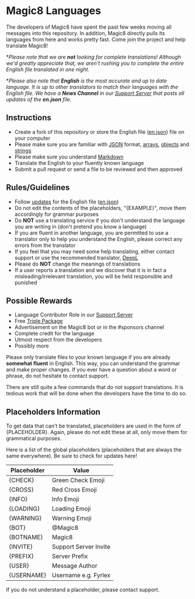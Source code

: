 # Magic8 Languages

The developers of Magic8 have spent the past few weeks moving all messages into this repository. In addition, Magic8 directly pulls its languages from here and works pretty fast. Come join the project and help translate Magic8!

\**Please note that we are **not** looking for complete translations! Although we'd greatly appreciate that, we aren't rushing you to complete the entire English file translated in one night.*

\**Please also note that **English** is the most accurate and up to date language. It is up to other translators to match their languages with the English file. We have a **News Channel** in our [Support Server](https://magic8.xyz/discord) that posts all updates of the **en.json** file.*

## Instructions
- Create a fork of this repository or store the English file ([en.json](https://github.com/OfficialMagic8/Languages/blob/master/languages/en.json)) file on your computer
- Please make sure you are familiar with [JSON](https://developer.mozilla.org/en-US/docs/Learn/JavaScript/Objects/JSON) format, [arrays](https://developer.mozilla.org/en-US/docs/Web/JavaScript/Reference/Global_Objects/Array), [objects](https://developer.mozilla.org/en-US/docs/Web/JavaScript/Guide/Working_with_Objects) and [strings](https://developer.mozilla.org/en-US/docs/Web/JavaScript/Reference/Global_Objects/String)
- Please make sure you understand [Markdown](https://support.discord.com/hc/en-us/articles/210298617-Markdown-Text-101-Chat-Formatting-Bold-Italic-Underline-)
- Translate the English to your fluently known language
- Submit a pull request or send a file to be reviewed and then approved

## Rules/Guidelines
- Follow [updates](https://github.com/OfficialMagic8/Languages/commits/master/languages/en.json) for the English file ([en.json](https://github.com/OfficialMagic8/Languages/blob/master/languages/en.json))
- Do not edit the contents of the placeholders, "{EXAMPLE}", move them accordingly for grammar purposes
- Do **NOT** use a translating service if you don't understand the language you are writing in (don't pretend you know a language)
- If you are fluent in another language, you are permitted to use a translator only to help you understand the English, please correct any errors from the translator
- If you feel that you may need some help translating, either contact support or use the recommended translator, [DeepL](https://www.deepl.com/en/translator)
- Please do **NOT** change the meanings of translations
- If a user reports a translation and we discover that it is in fact a misleading/irrelevant translation, you will be held responsible and punished 

## Possible Rewards
- Language Contributor Role in our [Support Server](https://magic8.xyz/discord)
- Free [Triple Package](https://docs.magic8.xyz/info/premium#triple-package-usd-8-99-one-time-forever)
- Advertisement on the Magic8 bot or in the #sponsors channel
- Complete credit for the language
- Utmost respect from the developers
- Possibly more

Please only translate files to your known language if you are already **somewhat fluent** in English. This way, you can understand the grammar and make proper changes. If you ever have a question about a word or phrase, do not hesitate to contact support.

There are still quite a few commands that do not support translations. It is tedious work that will be done when the developers have the time to do so.

## Placeholders Information

To get data that can't be translated, placeholders are used in the form of {PLACEHOLDER}. Again, please do not edit these at all, only move them for grammatical purposes.

Here is a list of the global placeholders (placeholders that are always the same everywhere). Be sure to check for updates here!

| Placeholder | Value                 |
|-------------|-----------------------|
| {CHECK}     | Green Check Emoji     |
| {CROSS}     | Red Cross Emoji       |
| {INFO}      | Info Emoji            |
| {LOADING}   | Loading Emoji         |
| {WARNING}   | Warning Emoji         |
| {BOT}       | @Magic8               |
| {BOTNAME}   | Magic8                |
| {INVITE}    | Support Server Invite |
| {PREFIX}    | Server Prefix         |
| {USER}      | Message Author        |
| {USERNAME}  | Username e.g. Fyrlex  |

If you do not understand a placeholder, please contact support.
